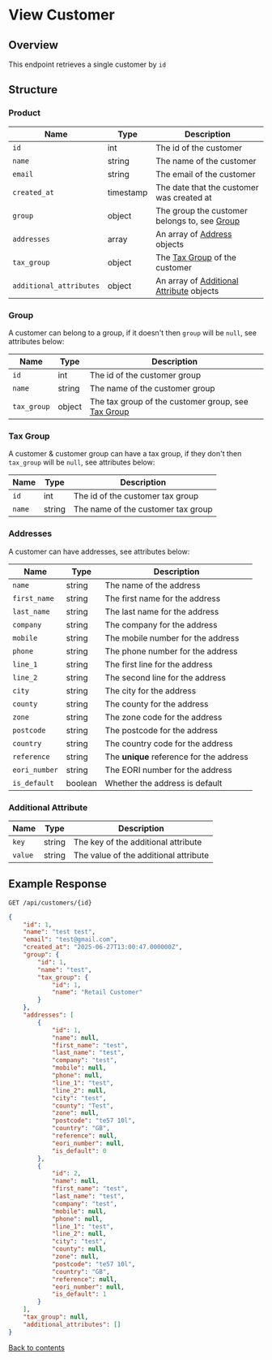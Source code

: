 # View Customer

## Overview

This endpoint retrieves a single customer by `id`

## Structure

### Product

| Name                    | Type      | Description                                                       |
|-------------------------|-----------|-------------------------------------------------------------------|
| `id`                    | int       | The id of the customer                                            |
| `name`                  | string    | The name of the customer                                          |
| `email`                 | string    | The email of the customer                                         |
| `created_at`            | timestamp | The date that the customer was created at                         |
| `group`                 | object    | The group the customer belongs to, see [Group](#group)            |
| `addresses`             | array     | An array of [Address](#addresses) objects                         |
| `tax_group`             | object    | The [Tax Group](#tax-group) of the customer                       |
| `additional_attributes` | object    | An array of [Additional Attribute](#additional-attribute) objects |

### Group

A customer can belong to a group, if it doesn't then `group` will be `null`, see attributes below:

| Name        | Type   | Description                                                      |
|-------------|--------|------------------------------------------------------------------|
| `id`        | int    | The id of the customer group                                     |
| `name`      | string | The name of the customer group                                   |
| `tax_group` | object | The tax group of the customer group, see [Tax Group](#tax-group) |

### Tax Group

A customer & customer group can have a tax group, if they don't then `tax_group` will be `null`, see attributes below:

| Name   | Type   | Description                        |
|--------|--------|------------------------------------|
| `id`   | int    | The id of the customer tax group   |
| `name` | string | The name of the customer tax group |

### Addresses

A customer can have addresses, see attributes below:

| Name          | Type    | Description                              |
|---------------|---------|------------------------------------------|
| `name`        | string  | The name of the address                  |
| `first_name`  | string  | The first name for the address           |
| `last_name`   | string  | The last name for the address            |
| `company`     | string  | The company for the address              |
| `mobile`      | string  | The mobile number for the address        |
| `phone`       | string  | The phone number for the address         |
| `line_1`      | string  | The first line for the address           |
| `line_2`      | string  | The second line for the address          |
| `city`        | string  | The city for the address                 |
| `county`      | string  | The county for the address               |
| `zone`        | string  | The zone code for the address            |
| `postcode`    | string  | The postcode for the address             |
| `country`     | string  | The country code for the address         |
| `reference`   | string  | The **unique** reference for the address |
| `eori_number` | string  | The EORI number for the address          |
| `is_default`  | boolean | Whether the address is default           |

### Additional Attribute

| Name    | Type    | Description                           |
|---------|---------|---------------------------------------|
| `key`   | string  | The key of the additional attribute   | 
| `value` | string  | The value of the additional attribute |

## Example Response

```http request
GET /api/customers/{id}
```

```json lines
{
    "id": 1,
    "name": "test test",
    "email": "test@gmail.com",
    "created_at": "2025-06-27T13:00:47.000000Z",
    "group": {
        "id": 1,
        "name": "test",
        "tax_group": {
            "id": 1,
            "name": "Retail Customer"
        }
    },
    "addresses": [
        {
            "id": 1,
            "name": null,
            "first_name": "test",
            "last_name": "test",
            "company": "test",
            "mobile": null,
            "phone": null,
            "line_1": "test",
            "line_2": null,
            "city": "test",
            "county": "Test",
            "zone": null,
            "postcode": "te57 10l",
            "country": "GB",
            "reference": null,
            "eori_number": null,
            "is_default": 0
        },
        {
            "id": 2,
            "name": null,
            "first_name": "test",
            "last_name": "test",
            "company": "test",
            "mobile": null,
            "phone": null,
            "line_1": "test",
            "line_2": null,
            "city": "test",
            "county": null,
            "zone": null,
            "postcode": "te57 10l",
            "country": "GB",
            "reference": null,
            "eori_number": null,
            "is_default": 1
        }
    ],
    "tax_group": null,
    "additional_attributes": []
}
```

[Back to contents](../../README.md#table-of-contents)
